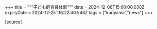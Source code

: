 +++
title = """子ども飼育員体験"""
date = 2024-12-08T15:00:00.000Z
expiryDate = 2024-12-25T16:22:40.548Z
tags = ["kuriyama","news"]
+++


[[source]](https://www.town.kuriyama.hokkaido.jp/site/shizen/29691.html)
